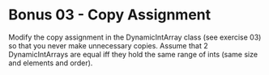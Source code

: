 # Bonus 03 - Copy Assignment

Modify the copy assignment in the DynamicIntArray class (see exercise 03) so that you never make unnecessary copies. Assume that 2 DynamicIntArrays are equal iff they hold the same range of ints (same size and elements and order).
